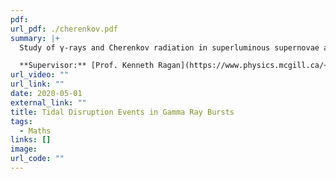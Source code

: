 ```yaml
---
pdf: 
url_pdf: ./cherenkov.pdf
summary: |+
  Study of γ-rays and Cherenkov radiation in superluminous supernovae and tidal disruption events with the NASA Fermi-LAT: Unbinned/binned likelihood analyses, upper limit analyses, extended source analyses.

  **Supervisor:** [Prof. Kenneth Ragan](https://www.physics.mcgill.ca/~ragan/)
url_video: ""
url_link: ""
date: 2020-05-01
external_link: ""
title: Tidal Disruption Events in Gamma Ray Bursts
tags:
  - Maths
links: []
image: 
url_code: ""
---
```

